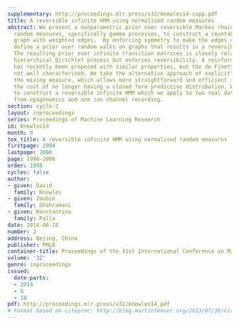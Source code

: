 ```yaml
---
supplementary: http://proceedings.mlr.press/v32/knowles14-supp.pdf
title: A reversible infinite HMM using normalised random measures
abstract: We present a nonparametric prior over reversible Markov chains. We use completely
  random measures, specifically gamma processes, to construct a countably infinite
  graph with weighted edges.  By enforcing symmetry to make the edges undirected we
  define a prior over random walks on graphs that results in a reversible Markov chain.
  The resulting prior over infinite transition matrices is closely related to the
  hierarchical Dirichlet process but enforces reversibility. A reinforcement scheme
  has recently been proposed with similar properties, but the de Finetti measure is
  not well characterised. We take the alternative approach of explicitly constructing
  the mixing measure, which allows more straightforward and efficient inference at
  the cost of no longer having a closed form predictive distribution. We use our process
  to construct a reversible infinite HMM which we apply to two real datasets, one
  from epigenomics and one ion channel recording.
section: cycle-2
layout: inproceedings
series: Proceedings of Machine Learning Research
id: knowles14
month: 0
tex_title: A reversible infinite HMM using normalised random measures
firstpage: 1998
lastpage: 2006
page: 1998-2006
order: 1998
cycles: false
author:
- given: David
  family: Knowles
- given: Zoubin
  family: Ghahramani
- given: Konstantina
  family: Palla
date: 2014-06-18
number: 2
address: Bejing, China
publisher: PMLR
container-title: Proceedings of the 31st International Conference on Machine Learning
volume: '32'
genre: inproceedings
issued:
  date-parts:
  - 2014
  - 6
  - 18
pdf: http://proceedings.mlr.press/v32/knowles14.pdf
# Format based on citeproc: http://blog.martinfenner.org/2013/07/30/citeproc-yaml-for-bibliographies/
---
```

